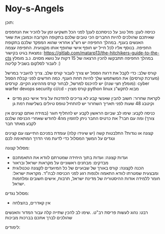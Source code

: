 # Noy-s-Angels


תוכן:

כניסה לענן:
מזל טוב על כניסתכם לענן!
לפני הכל תשקיעו זמן על להכיר את הנחפפים שאיתכם שהולכים להיות החברים הכי טובים שלכם בתקופה הקרובה וכמובן את שאר האנשים בענף.
במהלך החפיפה יש רש"צ אחראי שהוא המפקד שלכם בתקופת החפיפה. בנוסף אליו לכל חייל יש חופף אישי שחופף אותו מקצועית.
החפיפה עצמה נמצאת בגיט בקישור: https://gitlab.com/matarp13/the-hitchikers-guide-to-the-cts
במהלך החפיפה תתבקשו להכין הרצאה של 15 דקות על נושא מסוים.
נ.ב מומלץ לעבור לסלקום בשביל קליטה :)

קורס שלב:
כדי לקבל את דרגת הסמל יש צורך לעבור קורס שלב.
צריך להעביר במרשל (מערכת קורסים) את המשתמש שלך להיות תחת הענף.
כמה חודשים לפני קבלת הסמל (מומלץ חצי שנה) יש להיכנס למרשל, לבחור קורס מההיצע הקיים.
קורסים:
cyber warfer
devops security
ci/cd - קורס מצוין
python
linux
מבוא לתקש"נ


- לקראת שחרור:
חשוב להבין שאנשי קבע לא צריכים להזדכות על ציוד אישי כגון מדים וקיטבג
48 שעות לפני תאריך השחרור יש להתחיל טופס טיולים בשלישות רמת גן

כניסה לקבע:
שימו לב שביום הראשון לקבע יש להחליף חוגר (במידה ואתם קצינים אין צורך)
ומה עם חבר? את כרטיס החבר ניתן להזמין מה4 לחודש שאחרי הכניסה שלכם לקבע מאתר חבר

קצונה או נגדות?
התלבטות קשה (יש שיגידו קלה) עומדת בפניכם 
התייעצו עם קצינים ונגדים על המשך המסלול כדי לדעת מהי הדרך המתאימה לכם

מסלול קצונה:
- ועדות קצונה: ועדות בתוך היחידה שמטרתם לוודא את התאמתכם
- מבדקים: מבחנים ראשוניים על מקראות ישראל ובראור
- הכנה לקצונה: קורס באורך של שבועיים של כל המיועדים לקצונה טכנולוגית ומבצעית שמטרתו לוודא התאמה ולנפות רגע לפני הכניסה לבה"ד.
מקראות ישראל: חומר ללמידה אודות ההיסטוריה של מדינת ישראל, תרבות, אישים חשובים ומלחמות ישראל.

מסלול נגדים:
- אין קאדרים, בהצלחה

רבט:
נהוג לעשות פריסת רב"ט.
.שימו לב להכין שתייה קלה עבור המדור והאנשים שהולכים לברך אתכם בברכות מביכות

לימודים:

